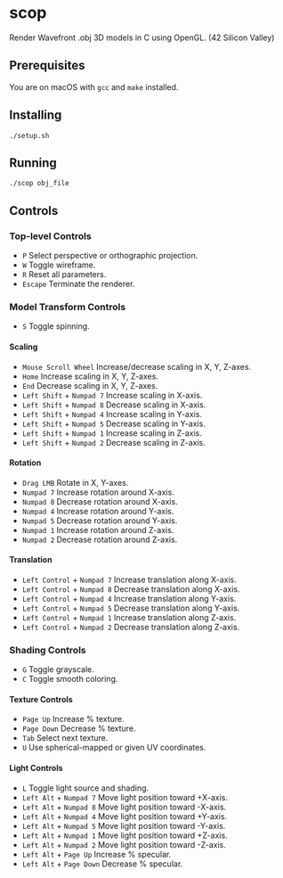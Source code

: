 # scop

Render Wavefront .obj 3D models in C using OpenGL. (42 Silicon Valley)

## Prerequisites

You are on macOS with `gcc` and `make` installed.

## Installing

```
./setup.sh
```

## Running

```
./scop obj_file
```

## Controls

### Top-level Controls

* `P` Select perspective or orthographic projection.
* `W` Toggle wireframe.
* `R` Reset all parameters.
* `Escape` Terminate the renderer.

### Model Transform Controls

* `S` Toggle spinning.

#### Scaling
* `Mouse Scroll Wheel` Increase/decrease scaling in X, Y, Z-axes.
* `Home` Increase scaling in X, Y, Z-axes.
* `End` Decrease scaling in X, Y, Z-axes.
* `Left Shift` + `Numpad 7` Increase scaling in X-axis.
* `Left Shift` + `Numpad 8` Decrease scaling in X-axis.
* `Left Shift` + `Numpad 4` Increase scaling in Y-axis.
* `Left Shift` + `Numpad 5` Decrease scaling in Y-axis.
* `Left Shift` + `Numpad 1` Increase scaling in Z-axis.
* `Left Shift` + `Numpad 2` Decrease scaling in Z-axis.

#### Rotation
* `Drag LMB` Rotate in X, Y-axes.
* `Numpad 7` Increase rotation around X-axis.
* `Numpad 8` Decrease rotation around X-axis.
* `Numpad 4` Increase rotation around Y-axis.
* `Numpad 5` Decrease rotation around Y-axis.
* `Numpad 1` Increase rotation around Z-axis.
* `Numpad 2` Decrease rotation around Z-axis.

#### Translation
* `Left Control` + `Numpad 7` Increase translation along X-axis.
* `Left Control` + `Numpad 8` Decrease translation along X-axis.
* `Left Control` + `Numpad 4` Increase translation along Y-axis.
* `Left Control` + `Numpad 5` Decrease translation along Y-axis.
* `Left Control` + `Numpad 1` Increase translation along Z-axis.
* `Left Control` + `Numpad 2` Decrease translation along Z-axis.

### Shading Controls

* `G` Toggle grayscale.
* `C` Toggle smooth coloring.

#### Texture Controls

* `Page Up` Increase % texture.
* `Page Down` Decrease % texture.
* `Tab` Select next texture.
* `U` Use spherical-mapped or given UV coordinates.

#### Light Controls

* `L` Toggle light source and shading.
* `Left Alt` + `Numpad 7` Move light position toward +X-axis.
* `Left Alt` + `Numpad 8` Move light position toward -X-axis.
* `Left Alt` + `Numpad 4` Move light position toward +Y-axis.
* `Left Alt` + `Numpad 5` Move light position toward -Y-axis.
* `Left Alt` + `Numpad 1` Move light position toward +Z-axis.
* `Left Alt` + `Numpad 2` Move light position toward -Z-axis.
* `Left Alt` + `Page Up` Increase % specular.
* `Left Alt` + `Page Down` Decrease % specular.
